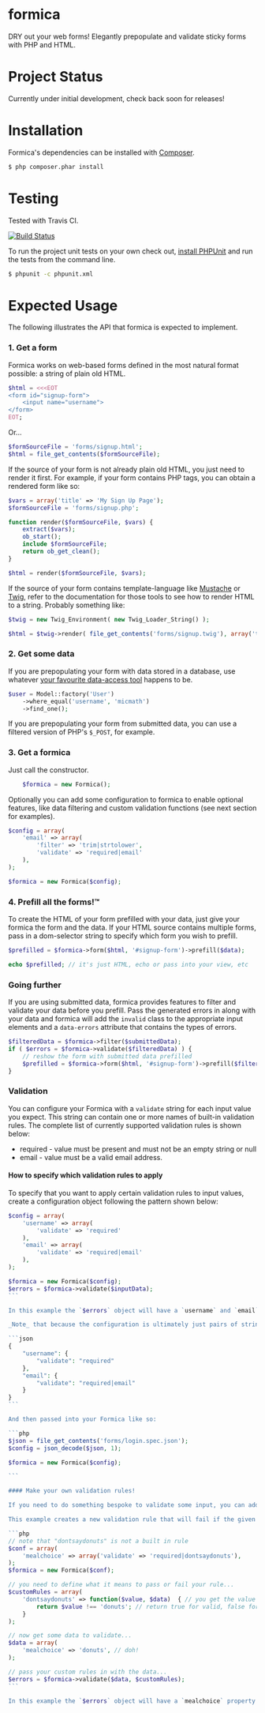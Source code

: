 formica
=======

DRY out your web forms! Elegantly prepopulate and validate sticky forms with PHP and HTML.

Project Status
==============

Currently under initial development, check back soon for releases!

Installation
============

Formica's dependencies can be installed with [Composer](http://getcomposer.org/).

```bash
$ php composer.phar install
```

Testing
=======

Tested with Travis CI.

[![Build Status](https://travis-ci.org/micmath/formica.png)](https://travis-ci.org/micmath/formica)

To run the project unit tests on your own check out, [install PHPUnit](http://phpunit.de/manual/3.7/en/installation.html) and run the tests from the command line.

```bash
$ phpunit -c phpunit.xml
```

Expected Usage
==============

The following illustrates the API that formica is expected to implement.

### 1. Get a form

Formica works on web-based forms defined in the most natural format possible: a string of plain old HTML.

```php
$html = <<<EOT
<form id="signup-form">
	<input name="username">
</form>
EOT;
```
Or...

```php
$formSourceFile = 'forms/signup.html';
$html = file_get_contents($formSourceFile);
```

If the source of your form is not already plain old HTML, you just need to render it first. For example, if your form contains PHP tags, you can obtain a rendered form like so:

```php
$vars = array('title' => 'My Sign Up Page');
$formSourceFile = 'forms/signup.php';

function render($formSourceFile, $vars) {
	extract($vars);
    ob_start();
    include $formSourceFile;
	return ob_get_clean();
}

$html = render($formSourceFile, $vars);
```

If the source of your form contains template-language like [Mustache](http://mustache.github.io/) or [Twig](http://twig.sensiolabs.org/doc/api.html), refer to the documentation for those tools to see how to render HTML to a string. Probably something like:

```php
$twig = new Twig_Environment( new Twig_Loader_String() );

$html = $twig->render( file_get_contents('forms/signup.twig'), array('title' => 'My Sign Up Page') );
```

### 2. Get some data

If you are prepopulating your form with data stored in a database, use whatever [your favourite data-access tool](http://j4mie.github.io/idiormandparis/) happens to be.

```php
$user = Model::factory('User')
    ->where_equal('username', 'micmath')
    ->find_one();
```

If you are prepopulating your form from submitted data, you can use a filtered version of PHP's `$_POST`, for example.

### 3. Get a formica

Just call the constructor.

```php
	$formica = new Formica();
```

Optionally you can add some configuration to formica to enable optional features, like data filtering and custom validation functions (see next section for examples).

```php
$config = array(
    'email' => array(
    	'filter' => 'trim|strtolower',
    	'validate' => 'required|email'
    ),
);

$formica = new Formica($config);
```

### 4. Prefill all the forms!™

To create the HTML of your form prefilled with your data, just give your formica the form and the data. If your HTML source contains multiple forms, pass in a dom-selector string to specify which form you wish to prefill.

```php
$prefilled = $formica->form($html, '#signup-form')->prefill($data);

echo $prefilled; // it's just HTML, echo or pass into your view, etc
```

### Going further

If you are using submitted data, formica provides features to filter and validate your data before you prefill. Pass the generated errors in along with your data and formica will add the `invalid` class to the appropriate input elements and a `data-errors` attribute that contains the types of errors.


```php
$filteredData = $formica->filter($submittedData);
if ( $errors = $formica->validate($filteredData) ) {
	// reshow the form with submitted data prefilled
    $prefilled = $formica->form($html, '#signup-form')->prefill($filteredData, $errors);
}
```

### Validation

You can configure your Formica with a `validate` string for each input value you expect. This string can contain one or more names of built-in validation rules. The complete list of currently supported validation rules is shown below:

* required - value must be present and must not be an empty string or null
* email - value must be a valid email address.

#### How to specify which validation rules to apply

To specify that you want to apply certain validation rules to input values, create a configuration object following the pattern shown below:

````php
$config = array(
	'username' => array(
    	'validate' => 'required'
    ),
    'email' => array(
    	'validate' => 'required|email'
    ),
);

$formica = new Formica($config);
$errors = $formica->validate($inputData);
```

In this example the `$errors` object will have a `username` and `email` property defined if the username or email is not given, and just an `email` property if the values are given but the email is not a valid email address.

_Note_ that because the configuration is ultimately just pairs of strings, you could easily store it as JSON. For example, the configuration in the previous example could be defined in a file with these contents:

```json
{
    "username": {
        "validate": "required"
    },
    "email": {
        "validate": "required|email"
    }
}
```

And then passed into your Formica like so:

```php
$json = file_get_contents('forms/login.spec.json');
$config = json_decode($json, 1);

$formica = new Formica($config);

```

#### Make your own validation rules!

If you need to do something bespoke to validate some input, you can add a new rule to your configuration, with whatever name make sense. Then pass an associated validator function into the usual `$formica->validate()` call.

This example creates a new validation rule that will fail if the given value is "donuts";

```php
// note that "dontsaydonuts" is not a built in rule
$conf = array(
	'mealchoice' => array('validate' => 'required|dontsaydonuts'),
);
$formica = new Formica($conf);

// you need to define what it means to pass or fail your rule...
$customRules = array(
    'dontsaydonuts' => function($value, $data)  { // you get the value and all the data
        return $value !== 'donuts'; // return true for valid, false for invalid
    }
);

// now get some data to validate...
$data = array(
    'mealchoice' => 'donuts', // doh!
);

// pass your custom rules in with the data...
$errors = $formica->validate($data, $customRules);
```

In this example the `$errors` object will have a `mealchoice` property defined, because their meal choice failed your custom rule.
